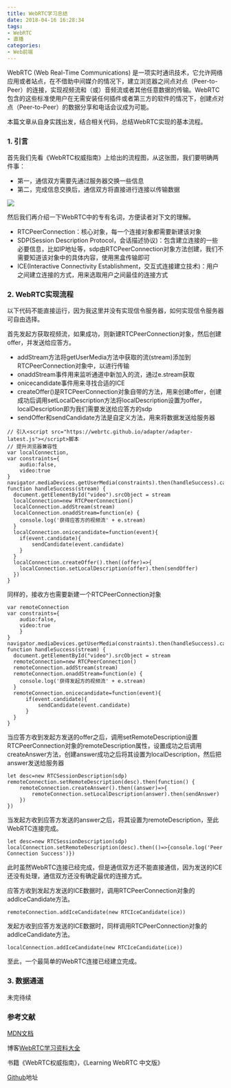 ```yaml
---
title: WebRTC学习总结
date: 2018-04-16 16:28:34
tags:
- WebRTC
- 直播
categories:
- Web前端
---
```


WebRTC (Web Real-Time Communications) 是一项实时通讯技术，它允许网络应用或者站点，在不借助中间媒介的情况下，建立浏览器之间点对点（Peer-to-Peer）的连接，实现视频流和（或）音频流或者其他任意数据的传输。WebRTC包含的这些标准使用户在无需安装任何插件或者第三方的软件的情况下，创建点对点（Peer-to-Peer）的数据分享和电话会议成为可能。

本篇文章从自身实践出发，结合相关代码，总结WebRTC实现的基本流程。

<!--more-->

### 1. 引言

首先我们先看《WebRTC权威指南》上给出的流程图，从这张图，我们要明确两件事：
- 第一，通信双方需要先通过服务器交换一些信息
- 第二，完成信息交换后，通信双方将直接进行连接以传输数据

![](http://112.74.18.120:3001/p12.jpg)

然后我们再介绍一下WebRTC中的专有名词，方便读者对下文的理解。

- RTCPeerConnection：核心对象，每一个连接对象都需要新建该对象
- SDP(Session Description Protocol，会话描述协议)：包含建立连接的一些必要信息，比如IP地址等，sdp由RTCPeerConnection对象方法创建，我们不需要知道该对象中的具体内容，使用黑盒传输即可
- ICE(Interactive Connectivity Establishment，交互式连接建立技术)：用户之间建立连接的方式，用来选取用户之间最佳的连接方式

### 2. WebRTC实现流程

以下代码不能直接运行，因为我这里并没有实现信令服务器，如何实现信令服务器可自由选择。

首先发起方获取视频流，如果成功，则新建RTCPeerConnection对象，然后创建offer，并发送给应答方。

- addStream方法将getUserMedia方法中获取的流(stream)添加到RTCPeerConnection对象中，以进行传输
- onaddStream事件用来监听通道中新加入的流，通过e.stream获取
- onicecandidate事件用来寻找合适的ICE
- createOffer()是RTCPeerConnection对象自带的方法，用来创建offer，创建成功后调用setLocalDescription方法将localDescription设置为offer，localDescription即为我们需要发送给应答方的sdp
- sendOffer和sendCandidate方法是自定义方法，用来将数据发送给服务器

```
// 引入<script src="https://webrtc.github.io/adapter/adapter-latest.js"></script>脚本
// 提升浏览器兼容性
var localConnection, 
var constraints={
    audio:false,
    video:true
}
navigator.mediaDevices.getUserMedia(constraints).then(handleSuccess).catch(handleError)
function handleSuccess(stream) {
  document.getElementById("video").srcObject = stream
  localConnection=new RTCPeerConnection()
  localConnection.addStream(stream)
  localConnection.onaddStream=function(e) {
    console.log('获得应答方的视频流' + e.stream)
  }
  localConnection.onicecandidate=function(event){
    if(event.candidate){
        sendCandidate(event.candidate)
    }
  }
  localConnection.createOffer().then((offer)=>{
    localConnection.setLocalDescription(offer).then(sendOffer)
  })
}
```
同样的，接收方也需要新建一个RTCPeerConnection对象
```
var remoteConnection
var constraints={
    audio:false,
    video:true
    }
}
navigator.mediaDevices.getUserMedia(constraints).then(handleSuccess).catch(handleError)
function handleSuccess(stream) {
  document.getElementById("video").srcObject = stream
  remoteConnection=new RTCPeerConnection()
  remoteConnection.addStream(stream)
  remoteConnection.onaddStream=function(e) {
    console.log('获得发起方的视频流' + e.stream)
  }
  remoteConnection.onicecandidate=function(event){
      if(event.candidate){
          sendCandidate(event.candidate)
      }
  }
}
```
当应答方收到发起方发送的offer之后，调用setRemoteDescription设置RTCPeerConnection对象的remoteDescription属性，设置成功之后调用createAnswer方法，创建answer成功之后将其设置为localDescription，然后把answer发送给服务器
```
let desc=new RTCSessionDescription(sdp)
remoteConnection.setRemoteDescription(desc).then(function() {
    remoteConnection.createAnswer().then((answer)=>{
        remoteConnection.setLocalDescription(answer).then(sendAnswer)
    })
})
```

当发起方收到应答方发送的answer之后，将其设置为remoteDescription，至此WebRTC连接完成。
```
let desc=new RTCSessionDescription(sdp)
localConnection.setRemoteDescription(desc).then(()=>{console.log('Peer Connection Success')})
```
此时虽然WebRTC连接已经完成，但是通信双方还不能直接通信，因为发送的ICE还没有处理，通信双方还没有确定最优的连接方式。

应答方收到发起方发送的ICE数据时，调用RTCPeerConnection对象的addIceCandidate方法。
```
remoteConnection.addIceCandidate(new RTCIceCandidate(ice))
```
发起方收到应答方发送的ICE数据时，同样调用RTCPeerConnection对象的addIceCandidate方法。
```
localConnection.addIceCandidate(new RTCIceCandidate(ice))
```
至此，一个最简单的WebRTC连接已经建立完成。

### 3. 数据通道

未完待续


### 参考文献

[MDN文档](https://developer.mozilla.org/zh-CN/docs/Web/API/WebRTC_API)

博客[WebRTC学习资料大全](https://blog.csdn.net/foruok/article/details/53005728)

书籍《WebRTC权威指南》，《Learning WebRTC 中文版》

[Github](https://github.com/webrtc)地址